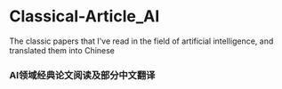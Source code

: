 # Classical-Article_AI
The classic papers that I've read in the field of artificial intelligence, and translated them into Chinese

### AI领域经典论文阅读及部分中文翻译
